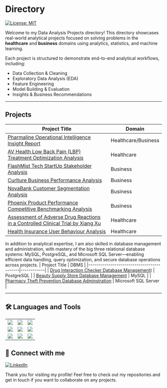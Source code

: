 # Directory
[![License: MIT](https://img.shields.io/badge/License-MIT-yellow.svg)](https://opensource.org/licenses/MIT)

Welcome to my Data Analysis Projects directory! This directory showcases real-world analytical projects focused on solving problems in the **healthcare** and **business** domains using analytics, statistics, and machine learning.

Each project is structured to demonstrate end-to-end analytical workflows, including:

- Data Collection & Cleaning
- Exploratory Data Analysis (EDA)
- Feature Engineering
- Model Building & Evaluation
- Insights & Business Recommendations


---

## Projects

| Project Title                              | Domain     |
|-------------------------------------------|------------|
| [Pharmaline Operational Intelligence Insight Report](https://github.com/TiffanyNwanne/Pharmaline-Operational-Intelligence-Analysis) | Healthcare/Business | 
| [AV Health Low Back Pain (LBP) Treatment Optimization Analysis](https://github.com/TiffanyNwanne/AV-Health-Low-Back-Pain-LBP-Treatment-Optimization-Analysis) | Healthcare |
| [FlashMist Tech StartUp Stakeholder Analysis](https://github.com/TiffanyNwanne/FlashMist-Tech-StartUp-Stakeholder-Analysis) | Business | 
| [Curlture Business Performance Analysis](https://github.com/TiffanyNwanne/Curlture-Business-Performance-Analysis) | Business | 
| [NovaBank Customer Segmentation Analysis](https://github.com/TiffanyNwanne/NovaBank-Customer-Segmentation-Analysis) | Business | 
| [Phoenix Product Performance Competitive Benchmarking Analysis](https://github.com/TiffanyNwanne/Phoenix-Product-Performance-Competitive-Benchmarking-Analysis) | Business | 
| [Assessment of Adverse Drug Reactions in a Controlled Clinical Trial by Xiang Xu](https://github.com/TiffanyNwanne/Assessment-of-Adverse-Drug-Reactions-in-a-Controlled-Clinical-Trial-Xiang-Xu) | Healthcare | 
| [Health Insurance User Behaviour Analysis](https://github.com/TiffanyNwanne/Health-Insurance-User-Behaviour-Analysis) | Healthcare | 

In addition to analytical expertise, I am also skilled in database management and administration, with mastery of the big three relational database systems: MySQL, PostgreSQL, and Microsoft SQL Server—enabling efficient data handling, query optimization, and secure database operations across projects.
| Project Title                              | DBMS     |
|-------------------------------------------|------------|
| [Drug Interaction Checker Database Management](https://github.com/TiffanyNwanne/Drug-Interaction-Checker-Database)) | PostgreSQL | 
| [Beauty Supply Store Database Management](https://github.com/TiffanyNwanne/Beauty-Supply-Store-Database-Management) | MySQL |
| [Pharmacy Theft Prevention Database Adminstration](https://github.com/TiffanyNwanne/AV-Health-Low-Back-Pain-LBP-Treatment-Optimization-Analysis) | Microsoft SQL Server |

---


## 🛠 Languages and Tools  
<table>
  <tr>
    <td><img src="https://img.shields.io/badge/Excel-217346?style=for-the-badge&logo=microsoft-excel&logoColor=white"/></td>
    <td><img src="https://img.shields.io/badge/R-276DC3?style=for-the-badge&logo=r&logoColor=white"/></td>
    <td><img src="https://img.shields.io/badge/Python-3776AB?style=for-the-badge&logo=python&logoColor=white"/></td>
  </tr>
  <tr>
    <td><img src="https://img.shields.io/badge/MySQL-4479A1?style=for-the-badge&logo=mysql&logoColor=white"/></td>
    <td><img src="https://img.shields.io/badge/PostgreSQL-316192?style=for-the-badge&logo=postgresql&logoColor=white"/></td>
    <td><img src="https://img.shields.io/badge/SQLite-003B57?style=for-the-badge&logo=sqlite&logoColor=white"/></td>
  </tr>
  <tr>
    <td><img src="https://img.shields.io/badge/Microsoft%20SQL%20Server-CC2927?style=for-the-badge&logo=microsoftsqlserver&logoColor=white"/></td>
    <td><img src="https://img.shields.io/badge/Tableau-E97627?style=for-the-badge&logo=tableau&logoColor=white"/></td>
    <td><img src="https://img.shields.io/badge/Power%20BI-F2C811?style=for-the-badge&logo=powerbi&logoColor=black"/></td>
  </tr>
</table>

## 🔗 Connect with me  
[![LinkedIn](https://img.shields.io/badge/LinkedIn-0A66C2?style=for-the-badge&logo=linkedin&logoColor=white)](linkedin.com/in/tiffany-nwanne/)

Thank you for visiting my profile! Feel free to check out my repositories and get in touch if you want to collaborate on any projects.
